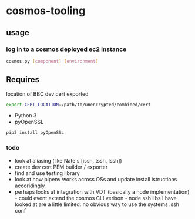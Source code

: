 # cosmos-tooling

## usage

### log in to a cosmos deployed ec2 instance

```bash
cosmos.py [component] [environment]
```

## Requires

location of BBC dev cert exported

```bash
export CERT_LOCATION=/path/to/unencrypted/combined/cert
```

* Python 3
* pyOpenSSL

```bash
pip3 install pyOpenSSL
```

### todo

* look at aliasing (like Nate's [issh, tssh, lssh])
* create dev cert PEM builder / exporter
* find and use testing library
* look at how pipenv works across OSs and update install istructions accoridingly
* perhaps looks at integration with VDT (basically a node implementation) - could event extend the cosmos CLI verison - node ssh libs I have looked at are a little limited: no obvious way to use the systems .ssh conf
